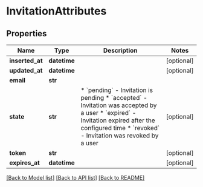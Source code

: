 # InvitationAttributes

## Properties
Name | Type | Description | Notes
------------ | ------------- | ------------- | -------------
**inserted_at** | **datetime** |  | [optional] 
**updated_at** | **datetime** |  | [optional] 
**email** | **str** |  | 
**state** | **str** | * &#x60;pending&#x60; - Invitation is pending * &#x60;accepted&#x60; - Invitation was accepted by a user * &#x60;expired&#x60; - Invitation expired after the configured time * &#x60;revoked&#x60; - Invitation was revoked by a user | [optional] 
**token** | **str** |  | [optional] 
**expires_at** | **datetime** |  | [optional] 

[[Back to Model list]](../README.md#documentation-for-models) [[Back to API list]](../README.md#documentation-for-api-endpoints) [[Back to README]](../README.md)

